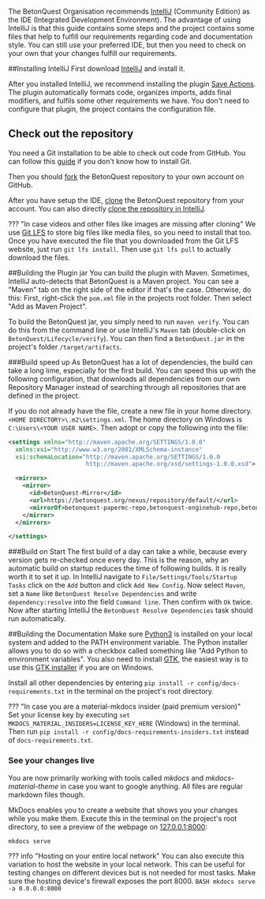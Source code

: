 The BetonQuest Organisation recommends <a href="https://www.jetbrains.com/idea/" target="_blank">IntelliJ</a>
(Community Edition) as the IDE (Integrated Development Environment).
The advantage of using IntelliJ is that this guide contains some steps and the project contains some files
that help to fulfill our requirements regarding code and documentation style.
You can still use your preferred IDE, but then you need to check on your own that your changes fulfill our requirements.

##Installing IntelliJ 
First download <a href="https://www.jetbrains.com/idea/download/" target="_blank">IntelliJ</a> and install it.

After you installed IntelliJ, we recommend installing the plugin
<a href="https://plugins.jetbrains.com/plugin/7642-save-actions" target="_blank">Save Actions</a>.
The plugin automatically formats code, organizes imports, adds final modifiers, and fulfils some other requirements we have.
You don't need to configure that plugin, the project contains the configuration file.

## Check out the repository
You need a Git installation to be able to check out code from GitHub.
You can follow this <a href="https://docs.github.com/en/get-started/quickstart/set-up-git" target="_blank">guide</a>
if you don't know how to install Git.  

Then you should <a href="https://docs.github.com/en/get-started/quickstart/fork-a-repo" target="_blank">fork</a>
the BetonQuest repository to your own account on GitHub.

After you have setup the IDE,
<a href="https://docs.github.com/en/github/creating-cloning-and-archiving-repositories/cloning-a-repository-from-github/cloning-a-repository" target="_blank">clone</a>
the BetonQuest repository from your account. You can also directly
<a href="https://blog.jetbrains.com/idea/2020/10/clone-a-project-from-github/" target="_blank">clone the repository in IntelliJ</a>.

??? "In case videos and other files like images are missing after cloning"
    We use <a href="https://git-lfs.github.com/" target="_blank">Git LFS</a> to store big files like media files, so you need to install that too.
    Once you have executed the file that you downloaded from the Git LFS website, just run `git lfs install`.
    Then use `git lfs pull` to actually download the files.

##Building the Plugin jar
You can build the plugin with Maven. Sometimes, IntelliJ auto-detects that BetonQuest is a Maven project. You can see
a "Maven" tab on the right side of the editor if that's the case. Otherwise, do this:
First, right-click the `pom.xml` file in the projects root folder. 
Then select "Add as Maven Project". 

To build the BetonQuest jar, you simply need to run `maven verify`.
You can do this from the command line or use IntelliJ's `Maven` tab (double-click on `BetonQuest/Lifecycle/verify`).
You can then find a `BetonQuest.jar` in the project's folder `/target/artifacts`.

###Build speed up
As BetonQuest has a lot of dependencies, the build can take a long lime, especially for the first build.
You can speed this up with the following configuration, that downloads all dependencies from our own Repository Manager
instead of searching through all repositories that are defined in the project.

If you do not already have the file, create a new file in your home directory. `<HOME DIRECTORY>\.m2\settings.xml`.
The home directory on Windows is `C:\Users\<YOUR USER NAME>`.
Then adopt or copy the following into the file:

````XML
<settings xmlns="http://maven.apache.org/SETTINGS/1.0.0"
  xmlns:xsi="http://www.w3.org/2001/XMLSchema-instance"
  xsi:schemaLocation="http://maven.apache.org/SETTINGS/1.0.0
                      http://maven.apache.org/xsd/settings-1.0.0.xsd">

  <mirrors>
    <mirror>
      <id>BetonQuest-Mirror</id>
      <url>https://betonquest.org/nexus/repository/default/</url>
      <mirrorOf>betonquest-papermc-repo,betonquest-enginehub-repo,betonquest-heroes-repo,betonquest-lumine-repo,betonquest-citizensnpcs-repo,betonquest-codemc-repo,betonquest-placeholderapi-repo,betonquest-dmulloy2-repo,betonquest-lichtspiele-repo,betonquest-elmakers-repo,betonquest-jitpack-repo,betonquest-sonatype-releases-repo,betonquest-sonatype-snapshots-repo</mirrorOf>
    </mirror>
  </mirrors>

</settings>
````

###Build on Start
The first build of a day can take a while, because every version gets re-checked once every day.
This is the reason, why an automatic build on startup reduces the time of following builds. It is really worth it to set it up.
In IntelliJ navigate to `File/Settings/Tools/Startup Tasks` click on the `Add` button and click `Add New Config`.
Now select `Maven`, set a `Name` like `BetonQuest Resolve Dependencies` and write `dependency:resolve`
into the field `Command line`. Then confirm with `Ok` twice.
Now after starting IntelliJ the `BetonQuest Resolve Dependencies` task should run automatically.


##Building the Documentation
Make sure <a href="https://www.python.org/downloads/" target="_blank">Python3</a> is installed on your local system
and added to the PATH environment variable. The Python installer allows you to do so with a checkbox called something like
"Add Python to environment variables".
You also need to install <a href="https://www.gtk.org/" target="_blank">GTK</a>, the easiest way is to use this 
<a href="https://github.com/tschoonj/GTK-for-Windows-Runtime-Environment-Installer/" target="_blank">GTK installer</a>
if you are on Windows. 

Install all other dependencies by entering `pip install -r config/docs-requirements.txt` in the terminal on the project's root directory.

??? "In case you are a material-mkdocs insider (paid premium version)"  
    Set your license key by executing `set MKDOCS_MATERIAL_INSIDERS=LICENSE_KEY_HERE` (Windows) in the terminal.
    Then run `pip install -r config/docs-requirements-insiders.txt` instead of `docs-requirements.txt`.

### See your changes live
You are now primarily working with tools called _mkdocs_ and  _mkdocs-material-theme_ in case you want to google anything.
All files are regular markdown files though.
 
MkDocs enables you to create a website that shows you your changes while you make them.
Execute this in the terminal on the project's root directory, to see a preview of the webpage on
<a href="http://127.0.0.1:8000" target="_blank">127.0.0.1:8000</a>:

```BASH
mkdocs serve
```
??? info "Hosting on your entire local network"
    You can also execute this variation to host the website in your local network.
    This can be useful for testing changes on different devices but is not needed for most tasks.
    Make sure the hosting device's firewall exposes the port 8000.
    ```BASH
    mkdocs serve -a 0.0.0.0:8000
    ```
